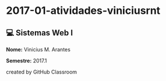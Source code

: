 # 2017-01-atividades-viniciusrnt

## :computer: Sistemas Web I

**Nome:** Vinicius M. Arantes

**Semestre:** 2017.1

created by GitHub Classroom

